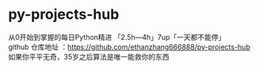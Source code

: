 # py-projects-hub  
从0开始到掌握的每日Python精进 「2.5h—4h」7up「一天都不能停」                         
github 仓库地址 ：https://github.com/ethanzhang666888/py-projects-hub                
如果你平平无奇，35岁之后算法是唯一能救你的东西         
